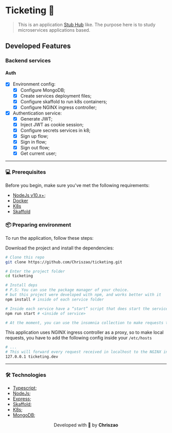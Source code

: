 # Ticketing 🎫

> This is an application [Stub Hub](https://www.stubhub.com/) like. The purpose here is to study microservices applications based.

## Developed Features

### Backend services

#### Auth
- [x] Environment config:
  - [x] Configure MongoDB;
  - [x] Create services deployment files;
  - [x] Configure skaffold to run k8s containers;
  - [x] Configure NGINX ingress controller;
- [x] Authentication service:
  - [x] Generate JWT;
  - [x] Inject JWT as cookie session;
  - [x] Configure secrets services in k8;
  - [x] Sign up flow;
  - [x] Sign in flow;
  - [x] Sign out flow;
  - [x] Get current user;
---
### 💻 Prerequisites

Before you begin, make sure you've met the following requirements:

* [NodeJs v10.x+](https://nodejs.org/en);
* [Docker](https://www.docker.com/get-started/)
* [K8s](https://kubernetes.io/)
* [Skaffold](https://skaffold.dev/)


### 📦 Preparing environment

To run the application, follow these steps:

Download the project and install the dependencies:

```bash
# Clone this repo
git clone https://github.com/Chriszao/ticketing.git

# Enter the project folder
cd ticketing

# Install deps 
# P.S: You can use the package manager of your choice. 
# but this project were developed with npm, and works better with it
npm install # inside of each service folder

# Inside each service have a “start” script that does start the service server
npm run start # <inside of service>

# At the moment, you can use the insomnia collection to make requests to the service
```

This application uses NGINX ingress controller as a proxy, so to make local requests, you have to add the following config inside your `/etc/hosts`

```bash
# ...
# This will forward every request received in localhost to the NGINX ingress controller.
127.0.0.1 ticketing.dev 
```
<!-- 
### ☕ Using the Application

You can start all the services servers and use the web client to create posts, and comments. If you put down the query service, and create posts or comments, the event bus will store the events to when the query service come up again, it will automatically sync the events. -->

---
### 🛠️ Technologies
- [Typescript](https://www.typescriptlang.org/docs/);
- [NodeJs](https://nodejs.org/en);
- [Express](https://expressjs.com/);
- [Skaffold](https://skaffold.dev/);
- [K8s](https://kubernetes.io/);
- [MongoDB](https://www.mongodb.com/);

<p align="center">
  Developed with 💙 by <strong>Chriszao</strong>
</p>
